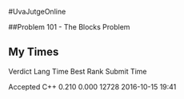 #UvaJutgeOnline

##Problem 101 - The Blocks Problem

## My Times

Verdict	    Lang	Time	Best	Rank	Submit Time

Accepted	C++	    0.210	0.000	12728	2016-10-15 19:41
